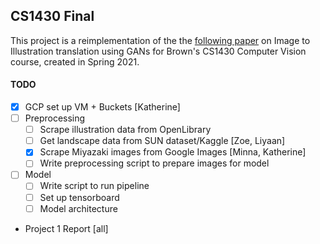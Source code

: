 ## CS1430 Final

This project is a reimplementation of the the [following paper](https://arxiv.org/pdf/2002.05638.pdf) on Image to Illustration translation using GANs for Brown's CS1430
Computer Vision course, created in Spring 2021. 

#### TODO
- [x] GCP set up VM + Buckets [Katherine]
- [ ] Preprocessing 
  - [ ] Scrape illustration data from OpenLibrary
  - [ ] Get landscape data from SUN dataset/Kaggle [Zoe, Liyaan]
  - [x] Scrape Miyazaki images from Google Images [Minna, Katherine]
  - [ ] Write preprocessing script to prepare images for model 
- [ ] Model 
  - [ ] Write script to run pipeline
  - [ ] Set up tensorboard
  - [ ] Model architecture

- Project 1 Report [all]
